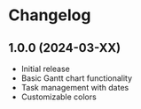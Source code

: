 # Changelog

## 1.0.0 (2024-03-XX)
- Initial release
- Basic Gantt chart functionality
- Task management with dates
- Customizable colors 